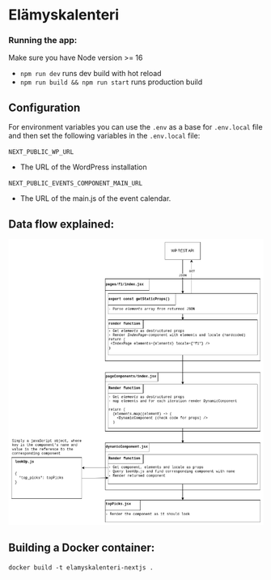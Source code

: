 # Elämyskalenteri 
### Running the app:
Make sure you have Node version >= 16
- `npm run dev` runs dev build with hot reload
- `npm run build && npm run start` runs production build

## Configuration
For environment variables you can use the `.env` as a base for `.env.local` file and then set the following variables in the `.env.local` file:

`NEXT_PUBLIC_WP_URL`
 - The URL of the WordPress installation

`NEXT_PUBLIC_EVENTS_COMPONENT_MAIN_URL`
 - The URL of the main.js of the event calendar.


## Data flow explained:
![Data flow](dataflow.png)

## Building a Docker container:
```
docker build -t elamyskalenteri-nextjs .
```